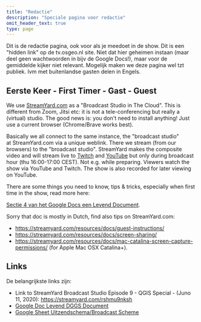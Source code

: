 ```yaml
---
title: "Redactie"
description: "Speciale pagina voor redactie"
omit_header_text: true
type: page
---
```


Dit is de redactie pagina, ook voor als je meedoet in de show.
Dit is een "hidden link" op de tv.osgeo.nl site.
Niet dat hier geheimen instaan (maar deel geen wachtwoorden in bijv de Google Docs!), maar
voor de gemiddelde kijker niet relevant. Mogelijk maken we deze pagina wel tzt publiek.
Ivm met buitenlandse gasten delen in Engels.

## Eerste Keer - First Timer - Gast - Guest
We use [StreamYard.com](https://streamyard.com) as a "Broadcast Studio in The Cloud". 
This is different from Zoom, Jitsi etc: it is not a tele-conferencing but really a (virtual) studio.
The good news is: you don't need to install anything! Just use a current browser (Chrome/Brave works best).

Basically we all connect to the same instance, the "broadcast studio"  
at StreamYard.com via a unique weblink. There we stream (from our browsers) 
to the "broadcast studio". StreamYard makes the composite video and will stream
live to [Twitch](https://twitch.tv/osgeonl) and [YouTube](https://www.youtube.com/channel/UCvSAN6ur4RoGUqxtvmgsb8g) but
only during broadcast hour (thu 16:00-17:00 CEST). Not e.g. while preparing. 
Viewers watch the show via YouTube and Twitch. The show is also recorded for later viewing on YouTube.

There are some things you need to know, tips & tricks, especially when first 
time in the show, read more here:
 
[Sectie 4 van het Google Docs een Levend Document](https://docs.google.com/document/d/1V_hUjofjRu3TPpmnAtJGaHID3qO9keof4al5y3nIgVs#heading=h.6a3gipd4qkda).

Sorry that doc is mostly in Dutch, find also tips on StreamYard.com:

* https://streamyard.com/resources/docs/guest-instructions/
* https://streamyard.com/resources/docs/screen-sharing/ 
* https://streamyard.com/resources/docs/mac-catalina-screen-capture-permissions/  (for Apple Mac OSX Catalina+).

## Links

De belangrijkste links zijn:

* Link to StreamYard Broadcast Studio Episode 9 - QGIS Special - (Juno 11, 2020): https://streamyard.com/rshmu9nksh
* [Google Doc Levend DGGS Document](https://docs.google.com/document/d/1V_hUjofjRu3TPpmnAtJGaHID3qO9keof4al5y3nIgVs)
* [Google Sheet Uitzendschema/Broadcast Scheme](https://docs.google.com/spreadsheets/d/15GsvJvJ5gTuaAK5son-kyPZnClOc7T3Qa6-LhFFppGk)
